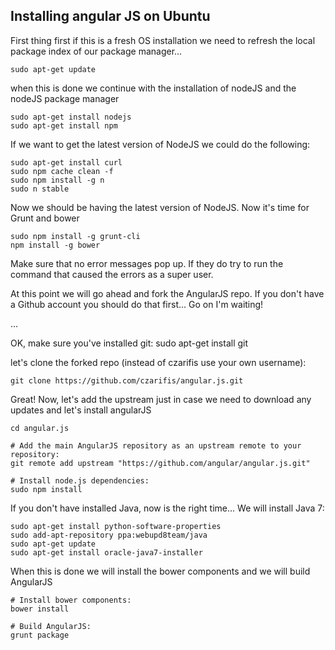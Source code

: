 ## Installing angular JS on Ubuntu

First thing first if this is a fresh OS installation we need to refresh the local package index of our package manager...

	sudo apt-get update

when this is done we continue with the installation of nodeJS and the nodeJS package manager

	sudo apt-get install nodejs
    sudo apt-get install npm


If we want to get the latest version of NodeJS we could do the following:

	sudo apt-get install curl
    sudo npm cache clean -f
	sudo npm install -g n
	sudo n stable

Now we should be having the latest version of NodeJS. Now it's time for Grunt and bower

    sudo npm install -g grunt-cli
	npm install -g bower

Make sure that no error messages pop up. If they do try to run the command that caused the errors as a super user.


At this point we will go ahead and fork the AngularJS repo. If you don't have a Github account you should do that first... Go on I'm waiting!

...

OK, make sure you've installed git:
	sudo apt-get install git

let's clone the forked repo (instead of czarifis use your own username):

	git clone https://github.com/czarifis/angular.js.git
    
Great! Now, let's add the upstream just in case we need to download any updates and let's install angularJS


    cd angular.js

    # Add the main AngularJS repository as an upstream remote to your repository:
    git remote add upstream "https://github.com/angular/angular.js.git"

    # Install node.js dependencies:
    sudo npm install

If you don't have installed Java, now is the right time... We will install Java 7:

	sudo apt-get install python-software-properties
    sudo add-apt-repository ppa:webupd8team/java
    sudo apt-get update
    sudo apt-get install oracle-java7-installer




When this is done we will install the bower components and we will build AngularJS

	# Install bower components:
    bower install

    # Build AngularJS:
    grunt package



